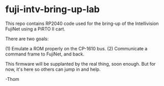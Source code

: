 # fuji-intv-bring-up-lab

This repo contains RP2040 code used for the bring-up of the Intellivision FujiNet using a PiRTO II cart.

There are two goals:

(1) Emulate a ROM properly on the CP-1610 bus.
(2) Communicate a command frame to FujiNet, and back.

This firmware will be supplanted by the real thing, soon enough. But for now, it's here so others can jump in and help.

-Thom
